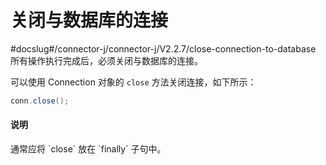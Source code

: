 # 关闭与数据库的连接 

#docslug#/connector-j/connector-j/V2.2.7/close-connection-to-database
所有操作执行完成后，必须关闭与数据库的连接。

可以使用 Connection 对象的 `close` 方法关闭连接，如下所示：

```java
conn.close();
```

<main id="notice" type='explain'>
    <h4>说明</h4>
    <p>通常应将 `close` 放在 `finally` 子句中。</p>
</main>

